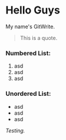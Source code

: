 # Hello Guys

My name's GitWrite.

> This is a quote.

###   Numbered List:
1. asd
2. asd
3. asd

### Unordered List:
- asd
- asd
- asd

*Testing.*